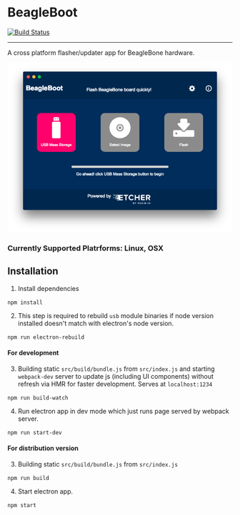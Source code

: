 # BeagleBoot 
[![Build Status](https://travis-ci.org/ravikp7/BeagleBoot.svg?branch=master)](https://travis-ci.org/ravikp7/BeagleBoot)
___
A cross platform flasher/updater app for BeagleBone hardware.
<p align='center'>
    <img src='doc/screenshot.png' alt='App screenshot'/>
</p>

### Currently Supported Platrforms: Linux, OSX

## Installation
1. Install dependencies
```
npm install
```
2. This step is required to rebuild `usb` module binaries if node version installed doesn't match with electron's node version.
```
npm run electron-rebuild
```
#### For development
3. Building static `src/build/bundle.js` from `src/index.js` and starting `webpack-dev` server to update js (including UI components) without refresh via HMR for faster development. Serves at `localhost:1234`
```
npm run build-watch
``` 
4. Run electron app in dev mode which just runs page served by webpack server.
```
npm run start-dev
```
#### For distribution version
3. Building static `src/build/bundle.js` from `src/index.js`
```
npm run build
```
4. Start electron app.
```
npm start
```

